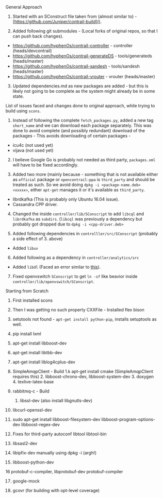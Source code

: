 
General Approach

1. Started with an SConstruct file taken from (almost similar to) - [https://github.com/Juniper/contrail-build]().

2. Added following git submodules - (Local forks of original repos, so that I can push back changes).

 * https://github.com/hyphenOs/contrail-controller - controller (heads/devcontrail)
 * https://github.com/hyphenOs/contrail-generateDS - tools/generateds (heads/master)
 * https://github.com/hyphenOs/contrail-sandesh    - tools/sandesh (heads/master)
 * https://github.com/hyphenOs/contrail-vrouter    - vrouter (heads/master)

3. Updated dependencies.md as new packages are added - but this is likely not going to be complete as the system might already be in some state.

List of issues faced and changes done to original approach, while trying to build using `scons`.

1. Instead of following the complete `fetch_packages.py`, added a new tag `short_name` and we can download each package separately. This was done to avoid complete (and possibly redundant) download of the packages - This avoids downloading of certain packages -
  - icu4c (not used yet)
  - vijava (not used yet)

2. I believe Google Go is probably not needed as third party, `packages.xml` will have to be fixed accordingly.

3. Added two more (mainly because - something that is not available either as `official` package or `opencontrail:ppa` is `third_party` and should be treated as such. So we avoid doing `dpkg -i <package-name.deb> <xxxxx>`, either `apt-get` manages it or it's available as `third_party`.
  - librdkafka  (This is probably only Ubuntu 16.04 issue).
  - Cassandra CPP driver.

4. Changed the inside `controller/lib/SConscript` to add `libcql` and `librdkafka` as `subdirs`. (`libcql` was previously a dependency but probably got dropped due to `dpkg -i <cpp-driver.deb>`

5. Added following dependencies in `controlller/src/SConscript` (probably a side effect of 3. above)
  - Added `libuv`

6. Added following as a dependency in `controller/analytics/src`
  - Added `libdl` (Faced an error similar to [this](https://askubuntu.com/questions/334884/while-compiling-truecrypt-i-get-undefined-reference-to-symbol-dlcloseglibc)).

7. Fixed openvswitch `SConscript` to get `ln -sf` like beavior inside `controller/lib/openvswitch/SConscript`.



Starting from Scratch

1. First installed scons

2. Then I was getting no such property CXXFile  - Installed flex bison

3. setutools not found - `apt-get install python-pip`, installs setuptools as well.

4. pip install lxml

5. apt-get install libboost-dev

6. apt-get install libtbb-dev

7. apt-get install liblog4cplus-dev

8. SimpleAmqpClient - Build
	 1.k apt-get install cmake (SimpleAmqpClient requires this)
   2. libboost-chrono-dev, libboost-system-dev
   3.  doxygen
   4. texlive-latex-base

9. rabbitmq-c - Build
   1. libssl-dev (also install libgnutls-dev)


10. libcurl-openssl-dev

11. sudo apt-get install libboost-filesystem-dev libboost-program-options-dev libboost-regex-dev


12. Fixes for third-party
    autoconf libtool libtool-bin

13. libsasl2-dev

14. libipfix-dev manually using dpkg -i (argh!)

15. libboost-python-dev

16 protobuf-c-compiler, libprotobuf-dev protobuf-compiler

17. google-mock

18. gcovr (for building with opt-level coverage)

